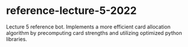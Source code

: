 # reference-lecture-5-2022
Lecture 5 reference bot. Implements a more efficient card allocation algorithm by precomputing card strengths and utilizing optimized python libraries.
